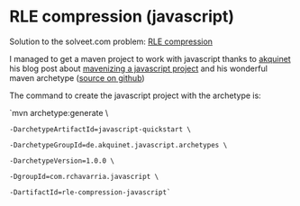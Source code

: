 RLE compression (javascript)
============================

Solution to the solveet.com problem: [RLE compression](http://www.solveet.com/exercises/Compresion-RLE/35)

I managed to get a maven project to work with javascript thanks to [akquinet](http://blog.akquinet.de)
his blog post about [mavenizing a javascript project](http://blog.akquinet.de/2011/02/11/mavenizing-javascript-projects/)
and his wonderful maven archetype ([source on github](https://github.com/akquinet/javascript-archetypes))

The command to create the javascript project with the archetype is:

`mvn archetype:generate \
	
	-DarchetypeArtifactId=javascript-quickstart \
	
	-DarchetypeGroupId=de.akquinet.javascript.archetypes \
	
	-DarchetypeVersion=1.0.0 \
	
	-DgroupId=com.rchavarria.javascript \
	
	-DartifactId=rle-compression-javascript`

